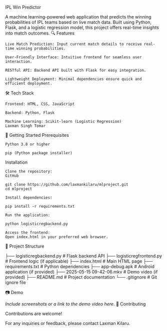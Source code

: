 IPL Win Predictor

A machine learning-powered web application that predicts the winning probabilities of IPL teams based on live match data. Built using Python, Flask, and a logistic regression model, this project offers real-time insights into match outcomes.
🔍 Features

    Live Match Prediction: Input current match details to receive real-time winning probabilities.

    User-Friendly Interface: Intuitive frontend for seamless user interaction.

    RESTful API: Backend API built with Flask for easy integration.

    Lightweight Deployment: Minimal dependencies ensure quick and efficient deployment.

🛠️ Tech Stack

    Frontend: HTML, CSS, JavaScript

    Backend: Python, Flask

    Machine Learning: Scikit-learn (Logistic Regression)
    Laxman Singh Tomar

🚀 Getting Started
Prerequisites

    Python 3.8 or higher

    pip (Python package installer)

Installation

    Clone the repository:
    GitHub

    git clone https://github.com/laxmankilaru/mlproject.git
    cd mlproject

    Install dependencies:

    pip install -r requirements.txt

    Run the application:

    python logisticregbackend.py

    Access the frontend:
    Open index.html in your preferred web browser.

📁 Project Structure

├── logisticregbackend.py       # Flask backend API
├── logisticregfrontend.py      # Frontend logic (if applicable)
├── index.html                  # Main HTML page
├── requirements.txt            # Python dependencies
├── app-debug.apk               # Android application (if provided)
├── 2025-05-15 09-42-06.mkv     # Demo video (if provided)
├── README.md                   # Project documentation
└── .gitignore                  # Git ignore file

📷 Demo

*Include screenshots or a link to the demo video here.*
🤝 Contributing

Contributions are welcome! 

For any inquiries or feedback, please contact Laxman Kilaru.
